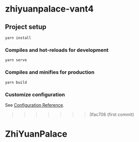 # zhiyuanpalace-vant4

## Project setup

```
yarn install
```

### Compiles and hot-reloads for development

```
yarn serve
```

### Compiles and minifies for production

```
yarn build
```

### Customize configuration

See [Configuration Reference](https://cli.vuejs.org/config/).

> > > > > > > 3fac708 (first commit)

# ZhiYuanPalace
